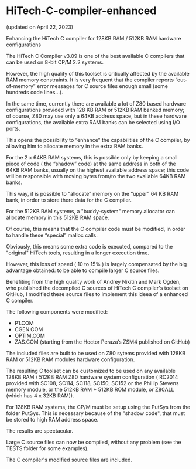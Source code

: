 # HiTech-C-compiler-enhanced

(updated on April 22, 2023)

Enhancing the HiTech C compiler for 128KB RAM / 512KB RAM hardware configurations

The HiTech C Compiler v3.09 is one of the best available C compilers that can be used on 8-bit CP/M 2.2 systems.

However, the high quality of this toolset is critically affected by the available RAM memory constraints. It is very frequent that the compiler reports “out-of-memory” error messages for C source files enough small (some hundreds code lines…).

In the same time, currently there are available a lot of Z80 based hardware configurations provided with 128 KB RAM or 512KB RAM banked memory; of course, Z80 may use only a 64KB address space, but in these hardware configurations, the available extra RAM banks can be selected using I/O ports.

This opens the possibility to “enhance” the capabilities of the C compiler, by allowing him to allocate memory in the extra RAM banks.

For the 2 x 64KB RAM systems, this is possible only by keeping a small piece of code ( the “shadow” code) at the same address in both of the 64KB RAM banks, usually on the highest available address space; this code will be responsible with moving bytes from/to the two available 64KB RAM banks.

This way, it is possible to “allocate” memory on the “upper” 64 KB RAM bank, in order to store there data for the C compiler.

For the 512KB RAM systems, a "buddy-system" memory allocator can allocate memory in this 512KB RAM space.

Of course, this means that the C compiler code must be modified, in order to handle these “special” malloc calls.

Obviously, this means some extra code is executed, compared to the "original" HiTech tools, resulting in a longer execution time.

However, this loss of speed ( 10 to 15% ) is largely compensated by the big advantage obtained: to be able to compile larger C source files.

Benefiting from the high quality work of Andrey Nikitin and Mark Ogden, who published the decompiled C sources of HiTech C compiler's toolset on GitHub, I modified these source files to implement this ideea of a enhanced C compiler.

The following components were modified:

- P1.COM
- CGEN.COM
- OPTIM.COM
- ZAS.COM (starting from the Hector Peraza’s ZSM4 published on GitHub)

The included files are built to be used on Z80 sytems provided with 128KB RAM or 512KB RAM modules hardware configuration.

The resulting C toolset can be customized to be used on any available 128KB RAM / 512KB RAM Z80 hardware system configuration ( RC2014 provided with SC108, SC114, SC118, SC150, SC152 or the Phillip Stevens memory module, or the 512KB RAM + 512KB ROM module, or Z80ALL (which has 4 x 32KB RAM)).

For 128KB RAM systems, the CP/M must be setup using the PutSys from the folder PutSys. This is necessary because of the "shadow code", that must be stored to high RAM address space.

The results are spectacular.

Large C source files can now be compiled, without any problem (see the TESTS folder for some examples).

The C compiler's modified source files are included.




